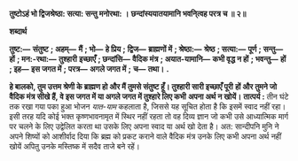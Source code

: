 **तुष्टोऽहं भो द्विजश्रेष्ठा: सत्या: सन्तु मनोरथा: ।** **छन्दांस्ययातयामानि भवनि्त्वह परत्र च ॥ २॥** 

**शब्दार्थ** 

**तुष्ट:—** **संतुष्ट** **; अहम्—** **मैं** **; भो—** **हे प्रिय** **; द्विज—** **ब्राह्मणों में** **; श्रेष्ठा:—** **श्रेष्ठ** **; सत्या:—** **पूर्ण** **; सन्तु—** **हों** **; मन:-रथा:—** **तुश्हारी** **इच्छाएँ** **; छन्दांसि—** **वैदिक मंत्र** **; अयात-यामानि—** **कभी वृद्ध न हों** **; भवन्तु—** **हों** **; इह—** **इस जगत में** **; परत्र—** **अगले जगत में** **;** **च—** **तथा।** **.** 

**हे बालको, तुम उत्तम श्रेणी के ब्राह्मण हो और मैं तुमसे संतुष्ट हूँ। तुश्हारी सारी इच्छाएँ पूरी** **हों और तुमने जो वैदिक मंत्र सीखे हैं, वे इस जगत में या अगले जगत में तुश्हारे लिए कभी** **अपना अर्थ न खोयें।** **तात्पर्य :** तीन घंटे तक रखा गया पका हुआ भोजन *यात-याम* कहलाता है, जिससे यह सूचित होता है कि इसमें स्वाद नहीं रहा। इसी तरह यदि कोई भक्त कृष्णभावनामृत में स्थिर नहीं रहता तो वह दिव्य ज्ञान जो कभी उसे आध्यात्मिक मार्ग पर चलने के लिए उद्वेलित करता था उसके लिए अपना स्वाद या अर्थ खो देता है। अत: सान्दीपनि मुनि ने अपने शिष्यों को आशीर्वाद दिया कि ब्रह्म को प्रकट कराने वाले वैदिक मंत्र उनके लिए कभी अपना अर्थ नहीं खोयें अपितु उनके मस्तिष्क में सदैव ताजे बने रहें।  